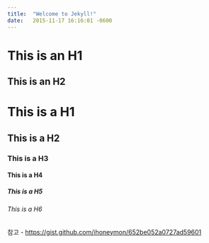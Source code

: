 ```yaml
---
title:  "Welcome to Jekyll!"
date:   2015-11-17 16:16:01 -0600
---
```


This is an H1
=============

This is an H2
-------------

# This is a H1
## This is a H2
### This is a H3
#### This is a H4
##### This is a H5
###### This is a H6

참고 - https://gist.github.com/ihoneymon/652be052a0727ad59601
